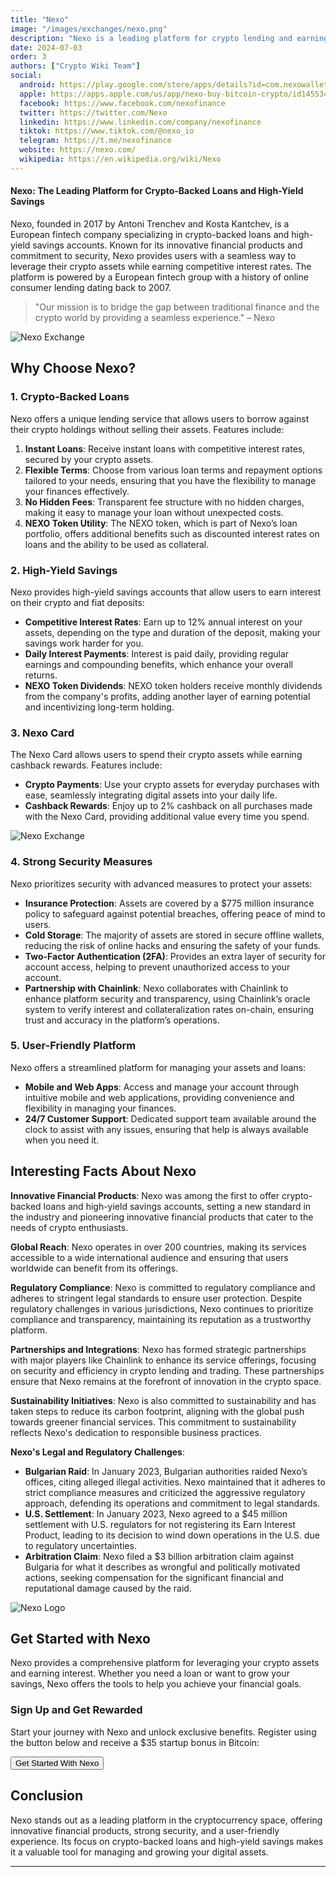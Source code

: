 ```yaml
---
title: "Nexo"
image: "/images/exchanges/nexo.png"
description: "Nexo is a leading platform for crypto lending and earning with high security."
date: 2024-07-03
order: 3
authors: ["Crypto Wiki Team"]
social:
  android: https://play.google.com/store/apps/details?id=com.nexowallet&pli=1
  apple: https://apps.apple.com/us/app/nexo-buy-bitcoin-crypto/id1455341917
  facebook: https://www.facebook.com/nexofinance
  twitter: https://twitter.com/Nexo
  linkedin: https://www.linkedin.com/company/nexofinance
  tiktok: https://www.tiktok.com/@nexo_io
  telegram: https://t.me/nexofinance
  website: https://nexo.com/
  wikipedia: https://en.wikipedia.org/wiki/Nexo
---
```


#### Nexo: The Leading Platform for Crypto-Backed Loans and High-Yield Savings

Nexo, founded in 2017 by Antoni Trenchev and Kosta Kantchev, is a European fintech company specializing in crypto-backed loans and high-yield savings accounts. Known for its innovative financial products and commitment to security, Nexo provides users with a seamless way to leverage their crypto assets while earning competitive interest rates. The platform is powered by a European fintech group with a history of online consumer lending dating back to 2007.

> "Our mission is to bridge the gap between traditional finance and the crypto world by providing a seamless experience." – Nexo

![Nexo Exchange](/images/exchanges/nexo.png)

## Why Choose Nexo?

### 1. Crypto-Backed Loans

Nexo offers a unique lending service that allows users to borrow against their crypto holdings without selling their assets. Features include:

1. **Instant Loans**: Receive instant loans with competitive interest rates, secured by your crypto assets.
2. **Flexible Terms**: Choose from various loan terms and repayment options tailored to your needs, ensuring that you have the flexibility to manage your finances effectively.
3. **No Hidden Fees**: Transparent fee structure with no hidden charges, making it easy to manage your loan without unexpected costs.
4. **NEXO Token Utility**: The NEXO token, which is part of Nexo’s loan portfolio, offers additional benefits such as discounted interest rates on loans and the ability to be used as collateral.

### 2. High-Yield Savings

Nexo provides high-yield savings accounts that allow users to earn interest on their crypto and fiat deposits:

- **Competitive Interest Rates**: Earn up to 12% annual interest on your assets, depending on the type and duration of the deposit, making your savings work harder for you.
- **Daily Interest Payments**: Interest is paid daily, providing regular earnings and compounding benefits, which enhance your overall returns.
- **NEXO Token Dividends**: NEXO token holders receive monthly dividends from the company's profits, adding another layer of earning potential and incentivizing long-term holding.

### 3. Nexo Card

The Nexo Card allows users to spend their crypto assets while earning cashback rewards. Features include:

- **Crypto Payments**: Use your crypto assets for everyday purchases with ease, seamlessly integrating digital assets into your daily life.
- **Cashback Rewards**: Enjoy up to 2% cashback on all purchases made with the Nexo Card, providing additional value every time you spend.

![Nexo Exchange](/images/posts/nexo-exchange.jpg)

### 4. Strong Security Measures

Nexo prioritizes security with advanced measures to protect your assets:

- **Insurance Protection**: Assets are covered by a $775 million insurance policy to safeguard against potential breaches, offering peace of mind to users.
- **Cold Storage**: The majority of assets are stored in secure offline wallets, reducing the risk of online hacks and ensuring the safety of your funds.
- **Two-Factor Authentication (2FA)**: Provides an extra layer of security for account access, helping to prevent unauthorized access to your account.
- **Partnership with Chainlink**: Nexo collaborates with Chainlink to enhance platform security and transparency, using Chainlink’s oracle system to verify interest and collateralization rates on-chain, ensuring trust and accuracy in the platform’s operations.

### 5. User-Friendly Platform

Nexo offers a streamlined platform for managing your assets and loans:

- **Mobile and Web Apps**: Access and manage your account through intuitive mobile and web applications, providing convenience and flexibility in managing your finances.
- **24/7 Customer Support**: Dedicated support team available around the clock to assist with any issues, ensuring that help is always available when you need it.

## Interesting Facts About Nexo

**Innovative Financial Products**: Nexo was among the first to offer crypto-backed loans and high-yield savings accounts, setting a new standard in the industry and pioneering innovative financial products that cater to the needs of crypto enthusiasts.

**Global Reach**: Nexo operates in over 200 countries, making its services accessible to a wide international audience and ensuring that users worldwide can benefit from its offerings.

**Regulatory Compliance**: Nexo is committed to regulatory compliance and adheres to stringent legal standards to ensure user protection. Despite regulatory challenges in various jurisdictions, Nexo continues to prioritize compliance and transparency, maintaining its reputation as a trustworthy platform.

**Partnerships and Integrations**: Nexo has formed strategic partnerships with major players like Chainlink to enhance its service offerings, focusing on security and efficiency in crypto lending and trading. These partnerships ensure that Nexo remains at the forefront of innovation in the crypto space.

**Sustainability Initiatives**: Nexo is also committed to sustainability and has taken steps to reduce its carbon footprint, aligning with the global push towards greener financial services. This commitment to sustainability reflects Nexo's dedication to responsible business practices.

**Nexo's Legal and Regulatory Challenges**:

- **Bulgarian Raid**: In January 2023, Bulgarian authorities raided Nexo’s offices, citing alleged illegal activities. Nexo maintained that it adheres to strict compliance measures and criticized the aggressive regulatory approach, defending its operations and commitment to legal standards.
- **U.S. Settlement**: In January 2023, Nexo agreed to a $45 million settlement with U.S. regulators for not registering its Earn Interest Product, leading to its decision to wind down operations in the U.S. due to regulatory uncertainties.
- **Arbitration Claim**: Nexo filed a $3 billion arbitration claim against Bulgaria for what it describes as wrongful and politically motivated actions, seeking compensation for the significant financial and reputational damage caused by the raid.

![Nexo Logo](/images/posts/nexo-swap.jpg)

## Get Started with Nexo

Nexo provides a comprehensive platform for leveraging your crypto assets and earning interest. Whether you need a loan or want to grow your savings, Nexo offers the tools to help you achieve your financial goals.

### Sign Up and Get Rewarded

Start your journey with Nexo and unlock exclusive benefits. Register using the button below and receive a $35 startup bonus in Bitcoin:

<Button href="https://nexo.com/ref/sm1eye9uma?src=web-link" type="btn-exchange">Get Started With Nexo</Button>

## Conclusion

Nexo stands out as a leading platform in the cryptocurrency space, offering innovative financial products, strong security, and a user-friendly experience. Its focus on crypto-backed loans and high-yield savings makes it a valuable tool for managing and growing your digital assets.

---
